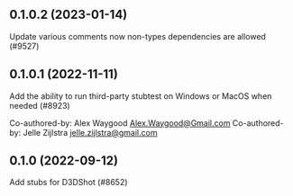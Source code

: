 ## 0.1.0.2 (2023-01-14)

Update various comments now non-types dependencies are allowed (#9527)

## 0.1.0.1 (2022-11-11)

Add the ability to run third-party stubtest on Windows or MacOS when needed (#8923)

Co-authored-by: Alex Waygood <Alex.Waygood@Gmail.com>
Co-authored-by: Jelle Zijlstra <jelle.zijlstra@gmail.com>

## 0.1.0 (2022-09-12)

Add stubs for D3DShot (#8652)

